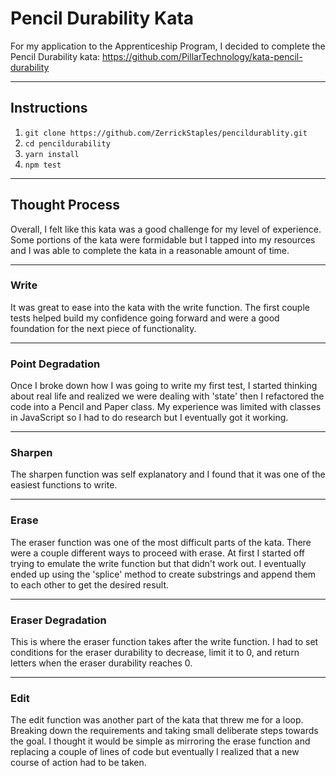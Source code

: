 # Pencil Durability Kata

For my application to the Apprenticeship Program, I decided to complete the Pencil Durability kata: https://github.com/PillarTechnology/kata-pencil-durability

---
## Instructions
1. `git clone https://github.com/ZerrickStaples/pencildurablity.git`
2. `cd pencildurability`
3. `yarn install`
4. `npm test`

---
## Thought Process 

Overall, I felt like this kata was a good challenge for my level of experience. Some portions of the kata were formidable but I tapped into my resources and I was able to complete the kata in a reasonable amount of time.

---
### Write
It was great to ease into the kata with the write function. The first couple tests helped build my confidence going forward and were a good foundation for the next piece of functionality.

---
### Point Degradation
Once I broke down how I was going to write my first test, I started thinking about real life and realized we were dealing with 'state' then I refactored the code into a Pencil and Paper class. My experience was limited with classes in JavaScript so I had to do research but I eventually got it working.

---
### Sharpen

The sharpen function was self explanatory and I found that it was one of the easiest functions to write.

---
### Erase

The eraser function was one of the most difficult parts of the kata. There were a couple different ways to proceed with erase. At first I started off trying to emulate the write function but that didn't work out. I eventually ended up using the 'splice' method to create substrings and append them to each other to get the desired result.

---
### Eraser Degradation

This is where the eraser function takes after the write function. I had to set conditions for the eraser durability to decrease, limit it to 0, and return letters when the eraser durability reaches 0.

---
### Edit

The edit function was another part of the kata that threw me for a loop. Breaking down the requirements and taking small deliberate steps towards the goal. I thought it would be simple as mirroring the erase function and replacing a couple of lines of code but eventually I realized that a new course of action had to be taken.
